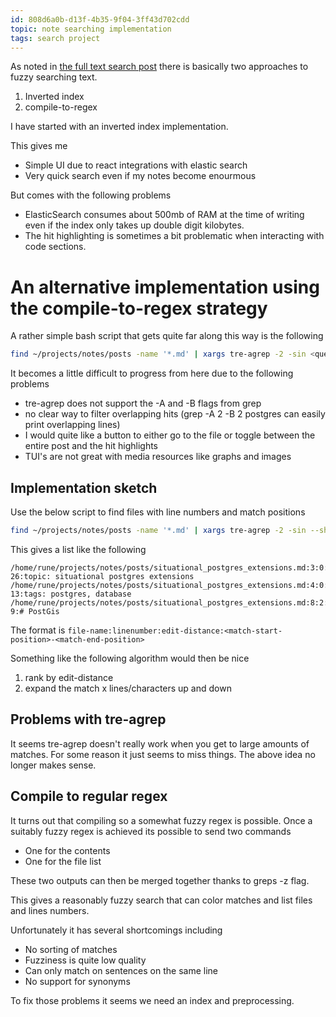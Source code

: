 ```yaml
---
id: 808d6a0b-d13f-4b35-9f04-3ff43d702cdd
topic: note searching implementation
tags: search project
---
```


As noted in [the full text search post](full_text_search.md) there is basically two approaches to fuzzy searching text.

1) Inverted index
2) compile-to-regex


I have started with an inverted index implementation.

This gives me
- Simple UI due to react integrations with elastic search
- Very quick search even if my notes become enourmous

But comes with the following problems
- ElasticSearch consumes about 500mb of RAM at the time of writing even if the index only takes up double digit kilobytes.
- The hit highlighting is sometimes a bit problematic when interacting with code sections.

# An alternative implementation using the compile-to-regex strategy

A rather simple bash script that gets quite far along this way is the following

```bash
find ~/projects/notes/posts -name '*.md' | xargs tre-agrep -2 -sin <query>
```

It becomes a little difficult to progress from here due to the following problems
- tre-agrep does not support the -A and -B flags from grep
- no clear way to filter overlapping hits (grep -A 2 -B 2 postgres can easily print overlapping lines)
- I would quite like a button to either go to the file or toggle between the entire post and the hit highlights
- TUI's are not great with media resources like graphs and images


## Implementation sketch

Use the below script to find files with line numbers and match positions

```bash
find ~/projects/notes/posts -name '*.md' | xargs tre-agrep -2 -sin --show-position <query>
```

This gives a list like the following

```shell
/home/rune/projects/notes/posts/situational_postgres_extensions.md:3:0:19-26:topic: situational postgres extensions
/home/rune/projects/notes/posts/situational_postgres_extensions.md:4:0:6-13:tags: postgres, database
/home/rune/projects/notes/posts/situational_postgres_extensions.md:8:2:2-9:# PostGis
```

The format is `file-name:linenumber:edit-distance:<match-start-position>-<match-end-position>`

Something like the following algorithm would then be nice

1) rank by edit-distance
2) expand the match x lines/characters up and down


## Problems with tre-agrep

It seems tre-agrep doesn't really work when you get to large amounts of matches.
For some reason it just seems to miss things.
The above idea no longer makes sense.

## Compile to regular regex

It turns out that compiling so a somewhat fuzzy regex is possible.
Once a suitably fuzzy regex is achieved its possible to send two commands 
- One for the contents
- One for the file list

These two outputs can then be merged together thanks to greps -z flag.

This gives a reasonably fuzzy search that can color matches and list files and lines numbers.

Unfortunately it has several shortcomings including
- No sorting of matches
- Fuzziness is quite low quality
- Can only match on sentences on the same line
- No support for synonyms

To fix those problems it seems we need an index and preprocessing.
